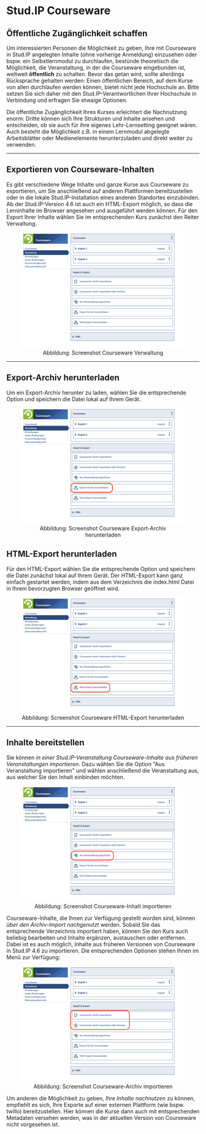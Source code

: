 <h1>Stud.IP Courseware</h1>
<link rel="stylesheet" href="https://cdnjs.cloudflare.com/ajax/libs/font-awesome/4.7.0/css/font-awesome.min.css">

<h2>Öffentliche Zugänglichkeit schaffen</h2>
Um interessierten Personen die Möglichkeit zu geben, Ihre mit Courseware in Stud.IP angelegten Inhalte (ohne vorherige Anmeldung) einzusehen oder bspw. ein Selbstlernmodul zu durchlaufen, bestünde theoretisch die Möglichkeit, die Veranstaltung, in der die Courseware eingebunden ist, weltweit <b>öffentlich</b> zu schalten. Bevor das getan wird, sollte allerdings Rücksprache gehalten werden: Einen öffentlichen Bereich, auf dem Kurse von allen durchlaufen werden können, bietet nicht jede Hochschule an. Bitte setzen Sie sich daher mit den Stud.IP-Verantwortlichen Ihrer Hochschule in Verbindung und erfragen Sie etwaige Optionen. 

Die öffentliche Zugänglichkeit Ihres Kurses erleichtert die Nachnutzung enorm: Dritte können sich Ihre Strukturen und Inhalte ansehen und entscheiden, ob sie auch für ihre eigenes Lehr-Lernsetting geeignet wären. Auch besteht die Möglichkeit z.B. in einem Lernmodul abgelegte Arbeitsblätter oder Medienelemente herunterzuladen und direkt weiter zu verwenden. 

---
<h2>Exportieren von Courseware-Inhalten</h2>
Es gibt verschiedene Wege Inhalte und ganze Kurse aus Courseware zu exportieren, um Sie anschließend auf anderen Plattformen bereitzustellen oder in die lokale Stud.IP-Installation eines anderen Standortes einzubinden. Ab der Stud.IP-Version 4.6 ist auch ein HTML-Export möglich, so dass die Lerninhalte im Browser angesehen und ausgeführt werden können. Für den Export Ihrer Inhalte wählen Sie im entsprechenden Kurs zunächst den Reiter Verwaltung.

<figure style="align:middle;">
  <a href="images/cw_admin.svg" target="_blank"><img src="images/cw_admin.svg" alt="Abbildung: Screenshot Courseware Verwaltung" title="Abbildung: Screenshot Courseware Verwaltung"/></a>
  <figcaption style="text-align:center;font-size:14px;">Abbildung: Screenshot Courseware Verwaltung</figcaption>
</figure>

---
<h2>Export-Archiv herunterladen</h2>
Um ein Export-Archiv herunter zu laden, wählen Sie die entsprechende Option und speichern die Datei lokal auf Ihrem Gerät.

<figure style="align:middle;">
  <a href="images/cw_archiveExport.svg" target="_blank"><img src="images/cw_archiveExport.svg" alt="Abbildung: Screenshot Courseware Export-Archiv herunterladen" title="Abbildung: Screenshot Courseware Export-Archiv herunterladen"/></a>
  <figcaption style="text-align:center;font-size:14px;">Abbildung: Screenshot Courseware Export-Archiv herunterladen</figcaption>
</figure>

<h2>HTML-Export herunterladen</h2>
Für den HTML-Export wählen Sie die entsprechende Option und speichern die Datei zunächst lokal auf Ihrem Gerät. Der HTML-Export kann ganz einfach gestartet werden, indem aus dem Verzeichnis die index.html Datei in Ihrem bevorzugten Browser geöffnet wird. 

<figure style="align:middle;">
  <a href="images/cw_htmlExport.svg" target="_blank"><img src="images/cw_htmlExport.svg" alt="Abbildung: Screenshot Courseware HTML-Export herunterladen" title="Abbildung: Screenshot Courseware HTML-Export herunterladen"/></a>
  <figcaption style="text-align:center;font-size:14px;">Abbildung: Screenshot Courseware HTML-Export herunterladen</figcaption>
</figure>

---
<h2>Inhalte bereitstellen</h2>
Sie können <i>in einer Stud.IP-Veranstaltung Courseware-Inhalte aus früheren Veranstaltungen importieren</i>. Dazu wählen Sie die Option "Aus Veranstaltung importieren" und wählen anschließend die Veranstaltung aus, aus welcher Sie den Inhalt einbinden möchten.

<figure style="align:middle;">
  <a href="images/cw_import.svg" target="_blank"><img src="images/cw_import.svg" alt="Abbildung: Screenshot Courseware-Inhalt importieren" title="Abbildung: Screenshot Courseware-Inhalt importieren"/></a>
  <figcaption style="text-align:center;font-size:14px;">Abbildung: Screenshot Courseware-Inhalt importieren</figcaption>
</figure>

Courseware-Inhalte, die Ihnen zur Verfügung gestellt worden sind, können <i>über den Archiv-Import nachgenutzt</i> werden. Sobald Sie das entsprechende Verzeichnis importiert haben, können Sie den Kurs auch beliebig bearbeiten und Inhalte ergänzen, austauschen oder entfernen. Dabei ist es auch möglich, Inhalte aus früheren Versionen von Courseware in Stud.IP 4.6 zu importieren. Die entsprechenden Optionen stehen Ihnen im Menü zur Verfügung:

<figure style="align:middle;">
  <a href="images/cw_archiveImport.svg" target="_blank"><img src="images/cw_archiveImport.svg" alt="Abbildung: Screenshot Courseware-Archiv importieren" title="Abbildung: Screenshot Courseware-Archiv importieren"/></a>
  <figcaption style="text-align:center;font-size:14px;">Abbildung: Screenshot Courseware-Archiv importieren</figcaption>
</figure>

Um anderen die Möglichkeit zu geben, <i>Ihre Inhalte nachnutzen</i> zu können, empfiehlt es sich, Ihre Exporte auf einer externen Plattform (wie bspw. twillo) bereitzustellen. Hier können die Kurse dann auch mit entsprechenden Metadaten versehen werden, was in der aktuellen Version von Courseware nicht vorgesehen ist.
